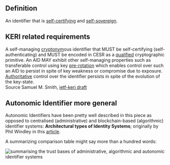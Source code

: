 ## Definition

An identifier that is [self-certifying](self-certifying-identifier.md) and [self-sovereign](self-sovereign-identity).

## KERI related requirements
A self-managing [cryptonym](cryptonymous.md)ous identifier that MUST be self-certifying (self-authenticating) and MUST be encoded in CESR as a [qualified](qualified) cryptographic primitive. An AID MAY exhibit other self-managing properties such as transferable control using key [pre-rotation](pre-rotation.md) which enables control over such an AID to persist in spite of key weakness or compromise due to exposure. [Authoritative](authoritative) control over the identifier persists in spite of the evolution of the key-state.\
Source Samuel M. Smith, [ietf-keri draft](https://github.com/WebOfTrust/ietf-keri/blob/main/draft-ssmith-keri.md)

## Autonomic Identifier more general
Autonomic Identifiers have been pretty well described in this piece as opposed to centralised (administrative) and blockchain-based (algorithmic) identifier systems: **Architectural types of Identity Systems**; originally by Phil Windley in this [article](https://www.windley.com/archives/2020/09/the_architecture_of_identity_systems.shtml). 

A summarizing comparison table might say more than a hundred words:

<img src="https://hackmd.io/_uploads/HyOi3r81j.png" alt="summarising the trust bases of administrative, algorithmic and autonomic identifier systems" />
